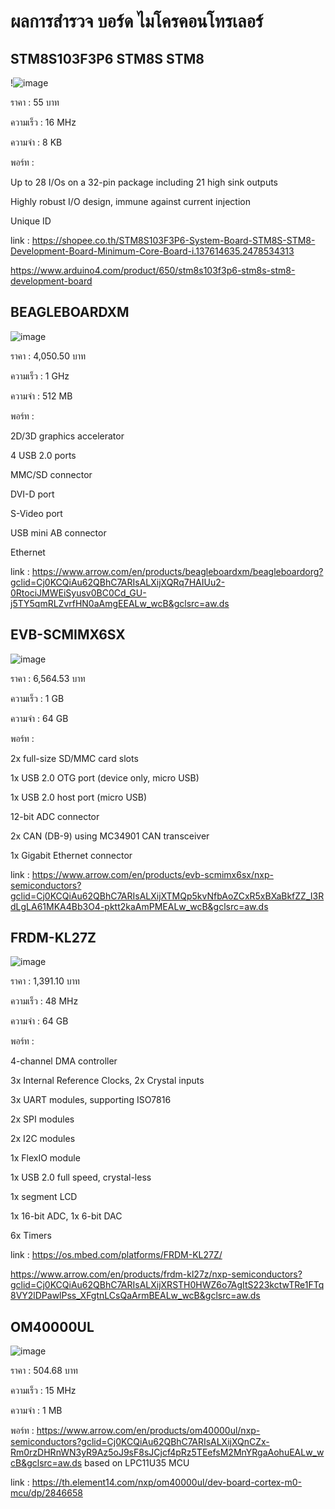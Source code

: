 # ผลการสำรวจ บอร์ด ไมโครคอนโทรเลอร์

## STM8S103F3P6 STM8S STM8 

!![image](https://user-images.githubusercontent.com/98943695/154113177-e788b1b2-4408-47f4-90e3-371924d8250d.png)

ราคา : 55 บาท

ความเร็ว : 16 MHz

ความจำ : 8 KB


พอร์ท : 

Up to 28 I/Os on a 32-pin package including 21 high sink outputs

Highly robust I/O design, immune against current injection

Unique ID

link : 
 https://shopee.co.th/STM8S103F3P6-System-Board-STM8S-STM8-Development-Board-Minimum-Core-Board-i.137614635.2478534313
 
 https://www.arduino4.com/product/650/stm8s103f3p6-stm8s-stm8-development-board
 
 ## BEAGLEBOARDXM

![image](https://user-images.githubusercontent.com/98943695/154116073-04b6d93d-5ccf-4df0-99d3-2e081939f9c9.png)

ราคา : 4,050.50 บาท

ความเร็ว : 1 GHz

ความจำ : 512 MB

พอร์ท : 

2D/3D graphics accelerator

4 USB 2.0 ports

MMC/SD connector

DVI-D port

S-Video port

USB mini AB connector

Ethernet

link :
https://www.arrow.com/en/products/beagleboardxm/beagleboardorg?gclid=Cj0KCQiAu62QBhC7ARIsALXijXQRq7HAIUu2-0RtociJMWEiSyusv0BC0Cd_GU-j5TY5qmRLZvrfHN0aAmgEEALw_wcB&gclsrc=aw.ds

## EVB-SCMIMX6SX

![image](https://user-images.githubusercontent.com/98943695/154117323-80ad1cf0-bddf-4cbb-81e5-82dd511249a9.png)

ราคา : 6,564.53 บาท

ความเร็ว : 1 GB

ความจำ :  64 GB

พอร์ท : 

2x full-size SD/MMC card slots

1x USB 2.0 OTG port (device only, micro USB)

1x USB 2.0 host port (micro USB)

12-bit ADC connector

2x CAN (DB-9) using MC34901 CAN transceiver

1x Gigabit Ethernet connector

link :
https://www.arrow.com/en/products/evb-scmimx6sx/nxp-semiconductors?gclid=Cj0KCQiAu62QBhC7ARIsALXijXTMQp5kvNfbAoZCxR5xBXaBkfZZ_I3RdLgLA61MKA4Bb3O4-pktt2kaAmPMEALw_wcB&gclsrc=aw.ds

## FRDM-KL27Z

![image](https://user-images.githubusercontent.com/98943695/154118087-9221e1f7-490e-4054-8435-2fd21bce520e.png)

ราคา : 1,391.10 บาท

ความเร็ว : 48 MHz

ความจำ :  64 GB

พอร์ท : 

4-channel DMA controller

3x Internal Reference Clocks, 2x Crystal inputs

3x UART modules, supporting ISO7816

2x SPI modules

2x I2C modules

1x FlexIO module

1x USB 2.0 full speed, crystal-less

1x segment LCD

1x 16-bit ADC, 1x 6-bit DAC

6x Timers

link :
https://os.mbed.com/platforms/FRDM-KL27Z/

https://www.arrow.com/en/products/frdm-kl27z/nxp-semiconductors?gclid=Cj0KCQiAu62QBhC7ARIsALXijXRSTH0HWZ6o7AgItS223kctwTRe1FTq8VY2lDPawlPss_XFgtnLCsQaArmBEALw_wcB&gclsrc=aw.ds

## OM40000UL

![image](https://user-images.githubusercontent.com/98943695/154119388-77540904-df4a-404a-bae5-3924f5b0f963.png)

ราคา : 504.68 บาท

ความเร็ว : 15 MHz

ความจำ : 1 MB

พอร์ท : 
https://www.arrow.com/en/products/om40000ul/nxp-semiconductors?gclid=Cj0KCQiAu62QBhC7ARIsALXijXQnCZx-Rm0rzDHRnWN3yR9Az5oJ9sF8sJCjcf4pRz5TEefsM2MnYRgaAohuEALw_wcB&gclsrc=aw.ds
based on LPC11U35 MCU

link : 
https://th.element14.com/nxp/om40000ul/dev-board-cortex-m0-mcu/dp/2846658


 
